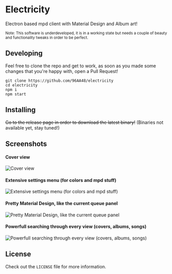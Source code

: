 # Electricity
Electron based mpd client with Material Design and Album art!

<sup>Note: This software is underdeveloped, it is in a working state but needs a couple of beauty and functionality tweaks in order to be perfect.</sup>
## Developing
Feel free to clone the repo and get to work, as soon as you made some changes that you're happy with, open a Pull Request!

```
git clone https://github.com/96AA48/electricity
cd electricity
npm i
npm start
```

## Installing
~~Go to the release page in order to download the latest binary!~~ (Binaries not available yet, stay tuned!)

## Screenshots

#### Cover view
![Cover view](http://i.imgur.com/6VxRDdBg.png)
#### Extensive settings menu (for colors and mpd stuff)
![Extensive settings menu (for colors and mpd stuff)](http://i.imgur.com/Y181VSog.png)
#### Pretty Material Design, like the current queue panel
![Pretty Material Design, like the current queue panel](http://i.imgur.com/R1nU75k.png)
#### Powerfull searching through every view (covers, albums, songs)
![Powerfull searching through every view (covers, albums, songs)](http://i.imgur.com/ppNEzM9g.png)

## License

Check out the `LICENSE` file for more information.
